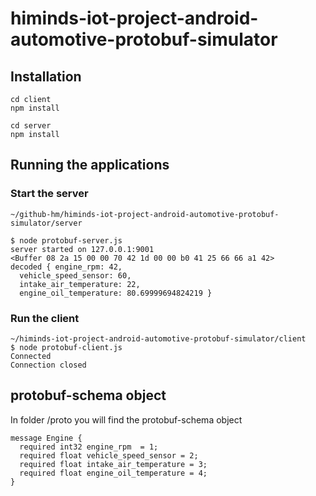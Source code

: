 # himinds-iot-project-android-automotive-protobuf-simulator


## Installation



```
cd client
npm install
```

```
cd server
npm install
```

## Running the applications

### Start the server 

```
~/github-hm/himinds-iot-project-android-automotive-protobuf-simulator/server 

$ node protobuf-server.js 
server started on 127.0.0.1:9001
<Buffer 08 2a 15 00 00 70 42 1d 00 00 b0 41 25 66 66 a1 42>
decoded { engine_rpm: 42,
  vehicle_speed_sensor: 60,
  intake_air_temperature: 22,
  engine_oil_temperature: 80.69999694824219 }
```

### Run the client

```
~/himinds-iot-project-android-automotive-protobuf-simulator/client 
$ node protobuf-client.js 
Connected
Connection closed

```



## protobuf-schema object
In folder /proto you will find the  protobuf-schema object

```
message Engine {
  required int32 engine_rpm  = 1;
  required float vehicle_speed_sensor = 2;
  required float intake_air_temperature = 3;
  required float engine_oil_temperature = 4;
}

```
